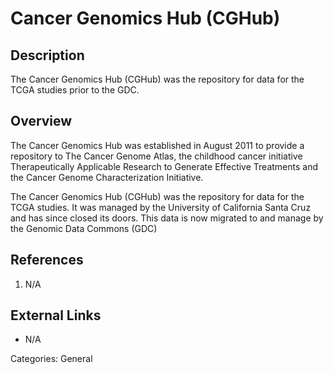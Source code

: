 # Cancer Genomics Hub (CGHub) #
## Description ##
The Cancer Genomics Hub (CGHub) was the repository for data for the TCGA studies prior to the GDC.
## Overview ##
The Cancer Genomics Hub was established in August 2011 to provide a repository to The Cancer Genome Atlas, the childhood cancer initiative Therapeutically Applicable Research to Generate Effective Treatments and the Cancer Genome Characterization Initiative.

The Cancer Genomics Hub (CGHub) was the repository for data for the TCGA studies. It was managed by the University of California Santa Cruz and has since closed its doors. This data is now migrated to and manage by the Genomic Data Commons (GDC)
## References ##
1. N/A

## External Links ##
* N/A

Categories: General
